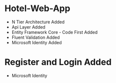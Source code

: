 # Hotel-Web-App

* N Tier Architecture Added
* Api Layer Added
* Entity Framework Core - Code First Added
* Fluent Validation Added
* Microsoft Identity Added

# Register and Login Added
* Microsoft Identity
